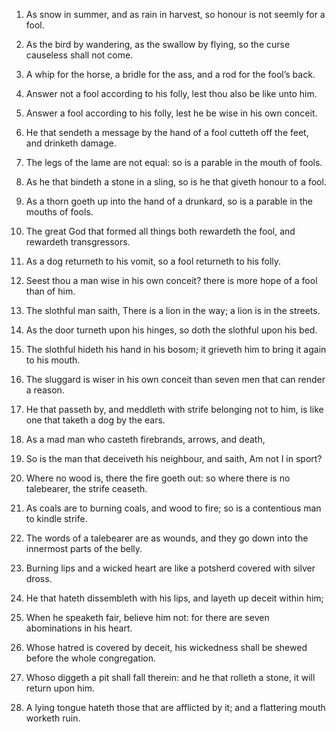1. As snow in summer, and as rain in harvest, so honour is not
seemly for a fool.

2. As the bird by wandering, as the swallow by flying, so the curse
causeless shall not come.

3. A whip for the horse, a bridle for the ass, and a rod for the
fool’s back.

4. Answer not a fool according to his folly, lest thou also be like
unto him.

5. Answer a fool according to his folly, lest he be wise in his own
conceit.

6. He that sendeth a message by the hand of a fool cutteth off the
feet, and drinketh damage.

7. The legs of the lame are not equal: so is a parable in the mouth
of fools.

8. As he that bindeth a stone in a sling, so is he that giveth
honour to a fool.

9. As a thorn goeth up into the hand of a drunkard, so is a parable
in the mouths of fools.

10. The great God that formed all things both rewardeth the fool,
and rewardeth transgressors.

11. As a dog returneth to his vomit, so a fool returneth to his
folly.

12. Seest thou a man wise in his own conceit? there is more hope of
a fool than of him.

13. The slothful man saith, There is a lion in the way; a lion is in
the streets.

14. As the door turneth upon his hinges, so doth the slothful upon
his bed.

15. The slothful hideth his hand in his bosom; it grieveth him to
bring it again to his mouth.

16. The sluggard is wiser in his own conceit than seven men that can
render a reason.

17. He that passeth by, and meddleth with strife belonging not to
him, is like one that taketh a dog by the ears.

18. As a mad man who casteth firebrands, arrows, and death,

19. So
is the man that deceiveth his neighbour, and saith, Am not I in sport?

20. Where no wood is, there the fire goeth out: so where there is no
talebearer, the strife ceaseth.

21. As coals are to burning coals, and wood to fire; so is a
contentious man to kindle strife.

22. The words of a talebearer are as wounds, and they go down into
the innermost parts of the belly.

23. Burning lips and a wicked heart are like a potsherd covered with
silver dross.

24. He that hateth dissembleth with his lips, and layeth up deceit
within him;

25. When he speaketh fair, believe him not: for there
are seven abominations in his heart.

26. Whose hatred is covered by deceit, his wickedness shall be
shewed before the whole congregation.

27. Whoso diggeth a pit shall fall therein: and he that rolleth a
stone, it will return upon him.

28. A lying tongue hateth those that are afflicted by it; and a
flattering mouth worketh ruin.